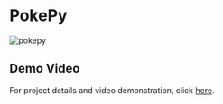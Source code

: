 # PokePy
![pokepy](https://github.com/chengmic/PokePy/assets/97090779/8c787e93-6e55-4750-8ce2-71b6cd106cc3)

## Demo Video
For project details and video demonstration, click [here](https://www.youtube.com/watch?v=NFW5ps8meiI).
